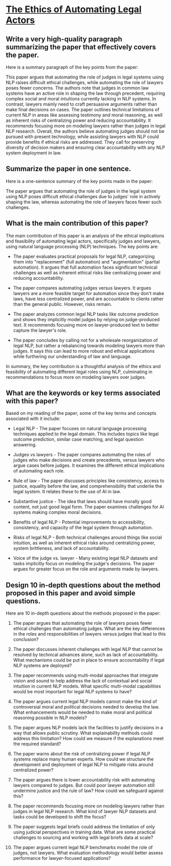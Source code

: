 # [The Ethics of Automating Legal Actors](https://arxiv.org/abs/2312.00584)

## Write a very high-quality paragraph summarizing the paper that effectively covers the paper.

 Here is a summary paragraph of the key points from the paper:

This paper argues that automating the role of judges in legal systems using NLP raises difficult ethical challenges, while automating the role of lawyers poses fewer concerns. The authors note that judges in common law systems have an active role in shaping the law through precedent, requiring complex social and moral intuitions currently lacking in NLP systems. In contrast, lawyers mainly need to craft persuasive arguments rather than make final decisions on cases. The paper outlines technical limitations of current NLP in areas like assessing testimony and moral reasoning, as well as inherent risks of centralizing power and reducing accountability. It recommends focusing more on modeling lawyers rather than judges in legal NLP research. Overall, the authors believe automating judges should not be pursued with present technology, while assisting lawyers with NLP could provide benefits if ethical risks are addressed. They call for preserving diversity of decision makers and ensuring clear accountability with any NLP system deployment in law.


## Summarize the paper in one sentence.

 Here is a one-sentence summary of the key points made in the paper:

The paper argues that automating the role of judges in the legal system using NLP poses difficult ethical challenges due to judges' role in actively shaping the law, whereas automating the role of lawyers faces fewer such challenges.


## What is the main contribution of this paper?

 The main contribution of this paper is an analysis of the ethical implications and feasibility of automating legal actors, specifically judges and lawyers, using natural language processing (NLP) techniques. The key points are:

- The paper evaluates practical proposals for legal NLP, categorizing them into "replacement" (full automation) and "augmentation" (partial automation). It argues that full automation faces significant technical challenges as well as inherent ethical risks like centralizing power and reducing accountability.

- The paper compares automating judges versus lawyers. It argues lawyers are a more feasible target for automation since they don't make laws, have less centralized power, and are accountable to clients rather than the general public. However, risks remain.  

- The paper analyzes common legal NLP tasks like outcome prediction and shows they implicitly model judges by relying on judge-produced text. It recommends focusing more on lawyer-produced text to better capture the lawyer's role.

- The paper concludes by calling not for a wholesale reorganization of legal NLP, but rather a rebalancing towards modeling lawyers more than judges. It says this can lead to more robust and ethical applications while furthering our understanding of law and language.

In summary, the key contribution is a thoughtful analysis of the ethics and feasibility of automating different legal roles using NLP, culminating in recommendations to focus more on modeling lawyers over judges.


## What are the keywords or key terms associated with this paper?

 Based on my reading of the paper, some of the key terms and concepts associated with it include:

- Legal NLP - The paper focuses on natural language processing techniques applied to the legal domain. This includes topics like legal outcome prediction, similar case matching, and legal question answering.

- Judges vs lawyers - The paper compares automating the roles of judges who make decisions and create precedents, versus lawyers who argue cases before judges. It examines the different ethical implications of automating each role.

- Rule of law - The paper discusses principles like consistency, access to justice, equality before the law, and comprehensibility that underlie the legal system. It relates these to the use of AI in law.

- Substantive justice - The idea that laws should have morally good content, not just good legal form. The paper examines challenges for AI systems making complex moral decisions. 

- Benefits of legal NLP - Potential improvements to accessibility, consistency, and capacity of the legal system through automation.

- Risks of legal NLP - Both technical challenges around things like social intuition, as well as inherent ethical risks around centralizing power, system brittleness, and lack of accountability.

- Voice of the judge vs. lawyer - Many existing legal NLP datasets and tasks implicitly focus on modeling the judge's decisions. The paper argues for greater focus on the role and arguments made by lawyers.


## Design 10 in-depth questions about the method proposed in this paper and avoid simple questions.

 Here are 10 in-depth questions about the methods proposed in the paper:

1. The paper argues that automating the role of lawyers poses fewer ethical challenges than automating judges. What are the key differences in the roles and responsibilities of lawyers versus judges that lead to this conclusion?

2. The paper discusses inherent challenges with legal NLP that cannot be resolved by technical advances alone, such as lack of accountability. What mechanisms could be put in place to ensure accountability if legal NLP systems are deployed?

3. The paper recommends using multi-modal approaches that integrate vision and sound to help address the lack of contextual and social intuition in current NLP models. What specific multi-modal capabilities would be most important for legal NLP systems to have?

4. The paper argues current legal NLP models cannot make the kind of controversial moral and political decisions needed to develop the law. What enhancements would be needed to make moral and political reasoning possible in NLP models? 

5. The paper argues NLP models lack the facilities to justify decisions in a way that allows public scrutiny. What explainability methods could address this limitation? How could we measure if the explanations meet the required standard?

6. The paper warns about the risk of centralizing power if legal NLP systems replace many human experts. How could we structure the development and deployment of legal NLP to mitigate risks around centralized power?

7. The paper argues there is lower accountability risk with automating lawyers compared to judges. But could poor lawyer automation still undermine justice and the rule of law? How could we safeguard against this?

8. The paper recommends focusing more on modeling lawyers rather than judges in legal NLP research. What kind of lawyer NLP datasets and tasks could be developed to shift the focus? 

9. The paper suggests legal briefs could address the limitation of only using judicial perspectives in training data. What are some practical challenges to sourcing and working with legal briefs data at scale?

10. The paper argues current legal NLP benchmarks model the role of judges, not lawyers. What evaluation methodology would better assess performance for lawyer-focused applications?
